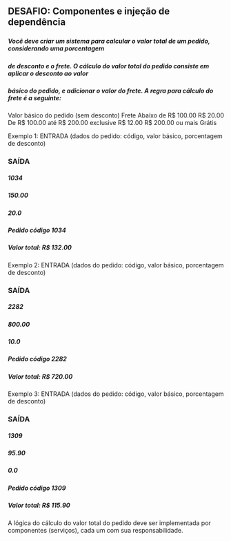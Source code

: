 ## DESAFIO: Componentes e injeção de dependência
###

##### Você deve criar um sistema para calcular o valor total de um pedido, considerando uma porcentagem
##### de desconto e o frete. O cálculo do valor total do pedido consiste em aplicar o desconto ao valor
##### básico do pedido, e adicionar o valor do frete. A regra para cálculo do frete é a seguinte:


Valor básico do pedido (sem desconto) Frete
Abaixo de R$ 100.00 R$ 20.00
De R$ 100.00 até R$ 200.00 exclusive R$ 12.00
R$ 200.00 ou mais Grátis


Exemplo 1:
ENTRADA (dados do pedido: código, valor básico,
porcentagem de desconto)

### SAÍDA
##### 1034
##### 150.00
##### 20.0

##### Pedido código 1034
##### Valor total: R$ 132.00

Exemplo 2:
ENTRADA (dados do pedido: código, valor básico,
porcentagem de desconto)

### SAÍDA
##### 2282
##### 800.00
##### 10.0

##### Pedido código 2282
##### Valor total: R$ 720.00

Exemplo 3:
ENTRADA (dados do pedido: código, valor básico,
porcentagem de desconto)

### SAÍDA
##### 1309
##### 95.90
##### 0.0

##### Pedido código 1309
##### Valor total: R$ 115.90

A lógica do cálculo do valor total do pedido deve ser implementada por componentes (serviços), cada
um com sua responsabilidade.
